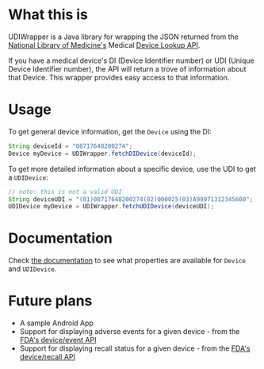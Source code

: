 # What this is
UDIWrapper is a Java library for wrapping the JSON returned from the [National Library of Medicine's](https://www.nlm.nih.gov/) Medical [Device Lookup API](https://accessgudid.nlm.nih.gov/resources/developers/device_lookup_api).

If you have a medical device's DI (Device Identifier number) or UDI (Unique Device Identifier number), the API will return a trove of information about that Device. This wrapper provides easy access to that information.

# Usage
To get general device information, get the ```Device``` using the DI:
```java
String deviceId = "08717648200274";
Device myDevice = UDIWrapper.fetchDIDevice(deviceId);
```
To get more detailed information about a specific device, use the UDI to get a ```UDIDevice```:
```java
// note: this is not a valid UDI
String deviceUDI = "(01)08717648200274(02)000025(03)A99971312345600";
UDIDevice myDevice = UDIWrapper.fetchUDIDevice(deviceUDI);
```
# Documentation
Check [the documentation](https://bensmith41.github.io/UDIWrapper) to see what properties are available for ```Device``` and ```UDIDevice```.

# Future plans
- A sample Android App
- Support for displaying adverse events for a given device - from the [FDA's device/event API](https://open.fda.gov/device/event/)
- Support for displaying recall status for a given device - from the [FDA's device/recall API](https://open.fda.gov/device/recall/)